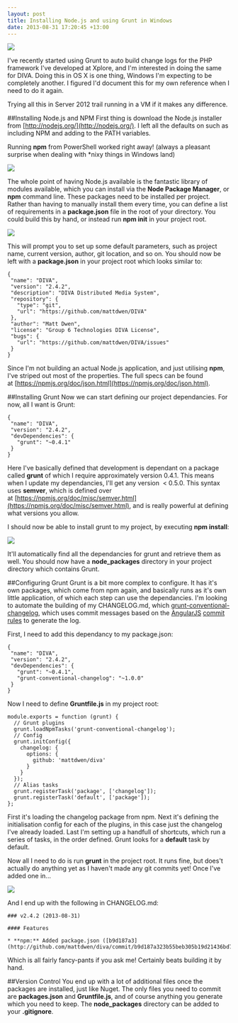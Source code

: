 ```yaml
---
layout: post
title: Installing Node.js and using Grunt in Windows
date: 2013-08-31 17:20:45 +13:00
---
```

![](/content/images/2014/Jan/nodejs.png)

I've recently started using Grunt to auto build change logs for the PHP framework I've developed at Xplore, and I'm interested in doing the same for DIVA. Doing this in OS X is one thing, Windows I'm expecting to be completely another. I figured I'd document this for my own reference when I need to do it again.

Trying all this in Server 2012 trail running in a VM if it makes any difference.

##Installing Node.js and NPM
First thing is download the Node.js installer from [http://nodejs.org/](http://nodejs.org/). I left all the defaults on such as including NPM and adding to the PATH variables.

Running **npm** from PowerShell worked right away! (always a pleasant surprise when dealing with \*nixy things in Windows land)

![](/content/images/2014/Jan/node01.png)

The whole point of having Node.js available is the fantastic library of modules available, which you can install via the **Node Package Manager**, or **npm** command line. These packages need to be installed per project. Rather than having to manually install them every time, you can define a list of requirements in a **package.json** file in the root of your directory. You could build this by hand, or instead run **npm init** in your project root.

![](/content/images/2014/Jan/node03.png)

This will prompt you to set up some default parameters, such as project name, current version, author, git location, and so on. You should now be left with a **package.json** in your project root which looks similar to:

```
{
 "name": "DIVA",
 "version": "2.4.2",
 "description": "DIVA Distributed Media System",
 "repository": {
   "type": "git",
   "url": "https://github.com/mattdwen/DIVA"
 },
 "author": "Matt Dwen",
 "license": "Group 6 Technologies DIVA License",
 "bugs": {
   "url": "https://github.com/mattdwen/DIVA/issues"
 }
}
```

Since I'm not building an actual Node.js application, and just utilising **npm**, I've striped out most of the properties. The full specs can be found at [https://npmjs.org/doc/json.html](https://npmjs.org/doc/json.html).

##Installing Grunt
Now we can start defining our project dependancies. For now, all I want is Grunt:

```
{
 "name": "DIVA",
 "version": "2.4.2",
 "devDependencies": {
   "grunt": "~0.4.1"
 }
}
```

Here I've basically defined that development is dependant on a package called **grunt** of which I require approximately version 0.4.1. This means when I update my dependancies, I'll get any version  &lt; 0.5.0. This syntax uses **semver**, which is defined over at [https://npmjs.org/doc/misc/semver.html](https://npmjs.org/doc/misc/semver.html), and is really powerful at defining what versions you allow.

I should now be able to install grunt to my project, by executing **npm install**:

![](/content/images/2014/Jan/node04.png)

It'll automatically find all the dependancies for grunt and retrieve them as well. You should now have a **node_packages** directory in your project directory which contains Grunt.

##Configuring Grunt
Grunt is a bit more complex to configure. It has it's own packages, which come from npm again, and basically runs as it's own little application, of which each step can use the dependancies. I'm looking to automate the building of my CHANGELOG.md, which [grunt-conventional-changelog](https://github.com/btford/grunt-conventional-changelog), which uses commit messages based on the [AngularJS](http://angularjs.org/) [commit rules](https://docs.google.com/a/group6.co.nz/document/d/1QrDFcIiPjSLDn3EL15IJygNPiHORgU1_OOAqWjiDU5Y/edit) to generate the log.

First, I need to add this dependancy to my package.json:

```
{
 "name": "DIVA",
 "version": "2.4.2",
 "devDependencies": {
   "grunt": "~0.4.1",
   "grunt-conventional-changelog": "~1.0.0"
 }
}
```

Now I need to define **Gruntfile.js** in my project root:

```
module.exports = function (grunt) {
  // Grunt plugins
  grunt.loadNpmTasks('grunt-conventional-changelog');
  // Config
  grunt.initConfig({
    changelog: {
      options: {
        github: 'mattdwen/diva'
      }
    }
  });
  // Alias tasks
  grunt.registerTask('package', ['changelog']);
  grunt.registerTask('default', ['package']);
};
```

First it's loading the changelog package from npm. Next it's defining the initialisation config for each of the plugins, in this case just the changelog I've already loaded. Last I'm setting up a handfull of shortcuts, which run a series of tasks, in the order defined. Grunt looks for a **default** task by default.

Now all I need to do is run **grunt** in the project root. It runs fine, but does't actually do anything yet as I haven't made any git commits yet! Once I've added one in...

![](/content/images/2014/Jan/node05.png)

And I end up with the following in CHANGELOG.md:

```
### v2.4.2 (2013-08-31)

#### Features

* **npm:** Added package.json ([b9d187a3](http://github.com/mattdwen/diva/commit/b9d187a323b55beb305b19d21436bd72b0824deb))
```

Which is all fairly fancy-pants if you ask me! Certainly beats building it by hand.

##Version Control
You end up with a lot of additional files once the packages are installed, just like Nuget. The only files you need to commit are **packages.json** and **Gruntfile.js**, and of course anything you generate which you need to keep. The **node_packages** directory can be added to your **.gitignore**.
